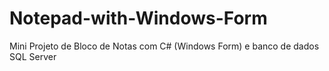 # Notepad-with-Windows-Form
Mini Projeto de Bloco de Notas com C# (Windows Form) e banco de dados SQL Server
